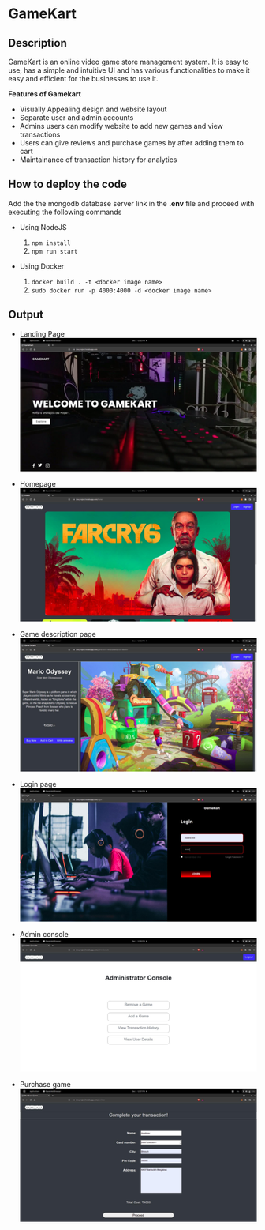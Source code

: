 # GameKart

## Description
GameKart is an online video game store management system. It is easy to use, has a simple and intuitive UI and has various functionalities to make it easy and efficient for the businesses to use it.

**Features of Gamekart**
- Visually Appealing design and website layout
- Separate user and admin accounts
- Admins users can modify website to add new games and view transactions
- Users can give reviews and purchase games by after adding them to cart
- Maintainance of transaction history for analytics

## How to deploy the code
Add the the mongodb database server link in the **.env** file and proceed with executing the following commands
- Using NodeJS
    1. `npm install`
    2. `npm run start`

- Using Docker
    1. `docker build . -t <docker image name>`
    2. `sudo docker run -p 4000:4000 -d <docker image name>`

## Output
- Landing Page
![landing page](./output/landing_page.png "Landing Page")

- Homepage
![homepage](./output/homepage.png "Homepage")

- Game description page
![game descrip](./output/game_descrip.png "Game Description")

- Login page
![login](./output/login.png "Login Page")

- Admin console
![admin console](./output/admin_console.png "Admin Console Page")

- Purchase game
![buy game](./output/buy_game.png "Purchase Game")